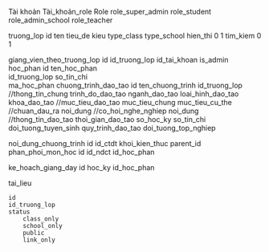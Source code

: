 Tài khoản
Tài_khoản_role
Role
	role_super_admin
	role_student
	role_admin_school
	role_teacher

truong_lop
	id
	ten
	tieu_de
	kieu
		type_class
		type_school
	hien_thi
		0
		1
	tim_kiem
		0
		1
	
giang_vien_theo_truong_lop
	id
	id_truong_lop
	id_tai_khoan
	is_admin
hoc_phan
	id
	ten_hoc_phan	
	id_truong_lop
	so_tin_chi	
	ma_hoc_phan
chuong_trinh_dao_tao
	id
	ten_chuong_trinh
	id_truong_lop	
//thong_tin_chung
	trinh_do_dao_tao
	nganh_dao_tao
	loai_hinh_dao_tao
	khoa_dao_tao
//muc_tieu_dao_tao
	muc_tieu_chung
	muc_tieu_cu_the
//chuan_dau_ra
	noi_dung
//co_hoi_nghe_nghiep
	noi_dung
//thong_tin_dao_tao
	thoi_gian_dao_tao
	so_hoc_ky
	so_tin_chi
	doi_tuong_tuyen_sinh
	quy_trinh_dao_tao
	doi_tuong_top_nghiep


noi_dung_chuong_trinh
	id
	id_ctdt
	khoi_kien_thuc
	parent_id
phan_phoi_mon_hoc
	id
	id_ndct
	id_hoc_phan

ke_hoach_giang_day
	id
	hoc_ky
	id_hoc_phan

tai_lieu

	id
	id_truong_lop
	status
		class_only
		school_only
		public
		link_only

